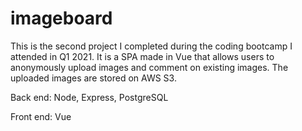 # imageboard

This is the second project I completed during the coding bootcamp I attended in Q1 2021. It is a SPA made in Vue that allows users to anonymously upload images and comment on existing images. The uploaded images are stored on AWS S3.

Back end: Node, Express, PostgreSQL

Front end: Vue
